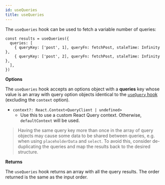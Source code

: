 ```yaml
---
id: useQueries
title: useQueries
---
```


The `useQueries` hook can be used to fetch a variable number of queries:

```tsx
const results = useQueries({
  queries: [
    { queryKey: ['post', 1], queryFn: fetchPost, staleTime: Infinity },
    { queryKey: ['post', 2], queryFn: fetchPost, staleTime: Infinity },
  ],
})
```

**Options**

The `useQueries` hook accepts an options object with a **queries** key whose value is an array with query option objects identical to the [`useQuery` hook](../../../../framework/react/reference/useQuery) (excluding the `context` option).

- `context?: React.Context<QueryClient | undefined>`
  - Use this to use a custom React Query context. Otherwise, `defaultContext` will be used.

> Having the same query key more than once in the array of query objects may cause some data to be shared between queries, e.g. when using `placeholderData` and `select`. To avoid this, consider de-duplicating the queries and map the results back to the desired structure.

**Returns**

The `useQueries` hook returns an array with all the query results. The order returned is the same as the input order.
